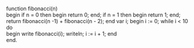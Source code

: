 function fibonacci(n)  
    begin
        if n = 0 then
            begin
                return 0;
            end;
        if n = 1 then
            begin
                 return 1;
            end;
        return fibonacci(n -1) + fibonacci(n - 2); 
    end
var i;
begin
    i := 0;
    while i < 10 do  
        begin
            write fibonacci(i);
            writeln;
            i := i + 1;
        end    
end.